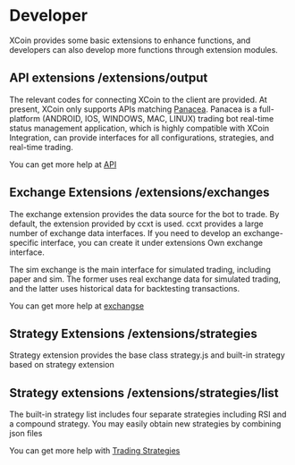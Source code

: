 # Developer

XCoin provides some basic extensions to enhance functions, and developers can also develop more functions through extension modules.

## API extensions /extensions/output

The relevant codes for connecting XCoin to the client are provided. At present, XCoin only supports APIs matching [Panacea](https://github.com/markmind/panacea-api). Panacea is a full-platform (ANDROID, IOS, WINDOWS, MAC, LINUX) trading bot real-time status management application, which is highly compatible with XCoin Integration, can provide interfaces for all configurations, strategies, and real-time trading.

You can get more help at [API](api.md)

## Exchange Extensions /extensions/exchanges

The exchange extension provides the data source for the bot to trade. By default, the extension provided by ccxt is used. ccxt provides a large number of exchange data interfaces. If you need to develop an exchange-specific interface, you can create it under extensions Own exchange interface.

The sim exchange is the main interface for simulated trading, including paper and sim. The former uses real exchange data for simulated trading, and the latter uses historical data for backtesting transactions.

You can get more help at [exchangse](exchange.md)

## Strategy Extensions /extensions/strategies

Strategy extension provides the base class strategy.js and built-in strategy based on strategy extension

## Strategy extensions /extensions/strategies/list

The built-in strategy list includes four separate strategies including RSI and a compound strategy. You may easily obtain new strategies by combining json files

You can get more help with [Trading Strategies](strategy.md)
